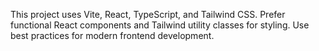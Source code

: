 <!-- Use this file to provide workspace-specific custom instructions to Copilot. For more details, visit https://code.visualstudio.com/docs/copilot/copilot-customization#_use-a-githubcopilotinstructionsmd-file -->

This project uses Vite, React, TypeScript, and Tailwind CSS. Prefer functional React components and Tailwind utility classes for styling. Use best practices for modern frontend development.